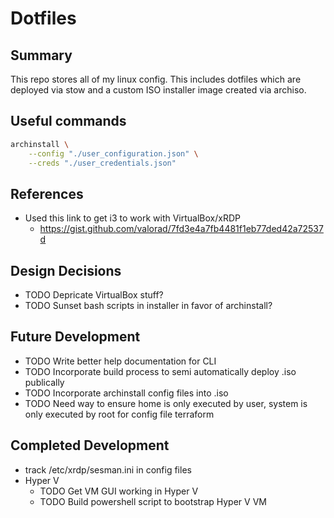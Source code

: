 
# Dotfiles

## Summary
This repo stores all of my linux config. This includes dotfiles which are deployed via stow and a 
custom ISO installer image created via archiso.

## Useful commands

```bash
archinstall \
    --config "./user_configuration.json" \
    --creds "./user_credentials.json"
```

## References
- Used this link to get i3 to work with VirtualBox/xRDP
    - https://gist.github.com/valorad/7fd3e4a7fb4481f1eb77ded42a72537d

## Design Decisions
- TODO Depricate VirtualBox stuff?
- TODO Sunset bash scripts in installer in favor of archinstall?

## Future Development
- TODO Write better help documentation for CLI
- TODO Incorporate build process to semi automatically deploy .iso publically
- TODO Incorporate archinstall config files into .iso
- TODO Need way to ensure home is only executed by user, system is only executed by root for config file terraform

## Completed Development
- track /etc/xrdp/sesman.ini in config files
- Hyper V
    - TODO Get VM GUI working in Hyper V
    - TODO Build powershell script to bootstrap Hyper V VM
